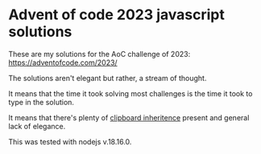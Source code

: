 # Advent of code 2023 javascript solutions

These are my solutions for the AoC challenge of 2023: https://adventofcode.com/2023/

The solutions aren't elegant but rather, a stream of thought.

It means that the time it took solving most challenges is the time it took to type in the solution.

It means that there's plenty of [clipboard inheritence](http://www.coderenaissance.com/2007/10/avoiding-clipboard-inheritance.html) present and general lack of elegance.

This was tested with nodejs v.18.16.0.
